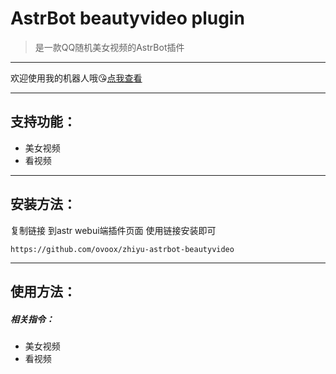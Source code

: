 # AstrBot beautyvideo plugin

> 是一款QQ随机美女视频的AstrBot插件

---

欢迎使用我的机器人哦😘[点我查看](https://qun.qq.Com/qunpro/robot/qunshare?biz_type=1&robot_uin=3889263267)

---


## 支持功能：

- 美女视频
- 看视频

---

## 安装方法：

复制链接 到astr webui端插件页面 使用链接安装即可

```
https://github.com/ovoox/zhiyu-astrbot-beautyvideo
```

---

## 使用方法：

##### 相关指令：

* 美女视频
* 看视频

